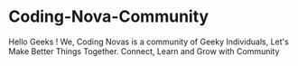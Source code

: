 # Coding-Nova-Community
Hello Geeks !  We, Coding Novas is a community of Geeky Individuals, Let's Make Better Things Together. 
Connect, Learn
and Grow
with Community
